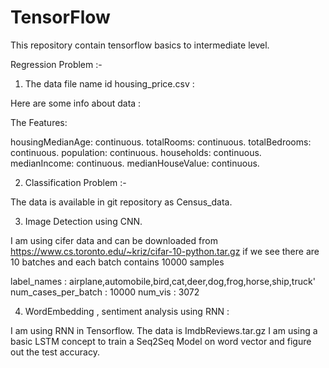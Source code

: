 # TensorFlow
This repository contain tensorflow basics to intermediate level.

Regression Problem :-

1. The data file name id housing_price.csv :

Here are some info about data :

The Features:

housingMedianAge: continuous.
totalRooms: continuous.
totalBedrooms: continuous.
population: continuous.
households: continuous.
medianIncome: continuous.
medianHouseValue: continuous.

2. Classification Problem :-

The data is available in git repository as Census_data.


3. Image Detection using CNN.

  I am using cifer data and can be downloaded from https://www.cs.toronto.edu/~kriz/cifar-10-python.tar.gz
  if we see there are 10 batches and each batch contains 10000 samples

  label_names : airplane,automobile,bird,cat,deer,dog,frog,horse,ship,truck'
  num_cases_per_batch : 10000
  num_vis : 3072
  
4. WordEmbedding , sentiment analysis using RNN :

  I am using RNN in Tensorflow.
  The data is ImdbReviews.tar.gz
  I am using a basic LSTM concept to train a Seq2Seq Model on word vector and figure out the test accuracy.
  
  
 




